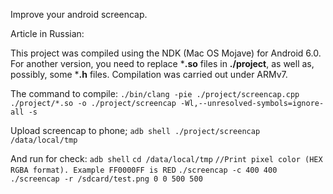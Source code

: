 Improve your android screencap.

Article in Russian: 

This project was compiled using the NDK (Mac OS Mojave) for Android 6.0. For another version, you need to replace ***.so** files in **./project**, as well as, possibly, some ***.h** files. Compilation was carried out under ARMv7.

The command to compile:
`./bin/clang -pie ./project/screencap.cpp ./project/*.so -o ./project/screencap -Wl,--unresolved-symbols=ignore-all -s`

Upload screencap to phone;
`adb shell ./project/screencap /data/local/tmp`

And run for check:
`adb shell`
`cd /data/local/tmp`
`//Print pixel color (HEX RGBA format). Example FF0000FF is RED`
`./screencap -с 400 400`
`./screencap -r /sdcard/test.png 0 0 500 500`
